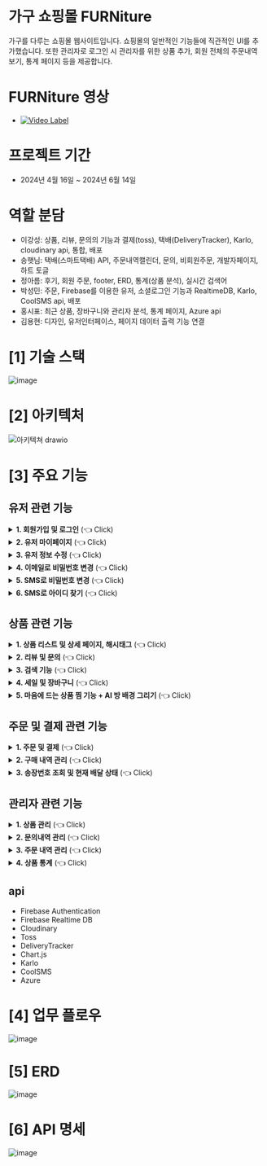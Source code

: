 # 가구 쇼핑몰 FURNiture
가구를 다루는 쇼핑몰 웹사이트입니다. 쇼핑몰의 일반적인 기능들에 직관적인 UI를 추가했습니다.
또한 관리자로 로그인 시 관리자를 위한 상품 추가, 회원 전체의 주문내역 보기, 통계 페이지 등을 제공합니다.

# FURNiture 영상
- [![Video Label](https://i.ytimg.com/vi/MfuXneddQo8/hqdefault.jpg?sqp=-oaymwE2CPYBEIoBSFXyq4qpAygIARUAAIhCGAFwAcABBvABAfgBqgeAAtAFigIMCAAQARhlIGUoZTAP&rs=AOn4CLDRDGLgA1YnJaiYybY-sKx9lgljww)](https://www.youtube.com/watch?v=MfuXneddQo8)

# 프로젝트 기간
- 2024년 4월 16일 ~ 2024년 6월 14일

# 역할 분담
- 이강성: 상품, 리뷰, 문의의 기능과 결제(toss), 택배(DeliveryTracker), Karlo, cloudinary api, 통합, 배포
- 송햇님: 택배(스마트택배) API, 주문내역캘린더, 문의, 비회원주문, 개발자페이지, 하트 토글
- 정아름: 후기, 회원 주문, footer, ERD, 통계(상품 분석), 실시간 검색어
- 박성민: 주문, Firebase를 이용한 유저, 소셜로그인 기능과 RealtimeDB, Karlo, CoolSMS api, 배포
- 홍시표: 최근 상품, 장바구니와 관리자 분석, 통계 페이지, Azure api
- 김용현: 디자인, 유저인터페이스, 페이지 데이터 출력 기능 연결

# [1] 기술 스택
![image](https://github.com/Ape07Park/Final-project-24.05-integralation/assets/132667775/5b77c38a-1026-4411-a1e4-659baab2391e)

# [2] 아키텍처
![아키텍쳐 drawio](https://github.com/Ape07Park/Human-Final-Project/assets/132667775/fd9907ed-339a-4555-9032-c205fa787aca)

# [3] 주요 기능
## 유저 관련 기능
<details>
  <summary><b>1. 회원가입 및 로그인</b> (👈 Click)</summary>
  <br>
  <div markdown="1">
    <h3>로그인</h3>
    <ul>
      <li>Firebase Authentication을 사용하여 로그인 기능 구현</li>
  <img src="https://github.com/Ape07Park/Human-Final-Project/assets/132667775/7e72acca-af8f-4a17-8a83-714c0169b56f" alt="로그인">
       <li>Firebase Authentication을 사용하여 회원가입 기능 구현</li>
  <img src="https://github.com/Ape07Park/Human-Final-Project/assets/132667775/2eb69b62-4fea-460e-b3f2-2de062cda279" alt="로그인">
  </ul>
  </div>
</details>

 <details>
  <summary><b>2. 유저 마이페이지</b> (👈 Click)</summary>
  <br>
  <div markdown="1">
    <ul>
      <li>Firebase Realtime DB를 이용하여 유저 정보 저장 및 관리</li>
  <img src="https://github.com/Ape07Park/Human-Final-Project/assets/132667775/254bf3b4-babf-4620-a069-2b4180276bb0" alt="로그인">
  </ul>
  </div>
</details>

  <details>
  <summary><b>3. 유저 정보 수정</b> (👈 Click)</summary>
  <br>
  <div markdown="1">
    <ul>
      <li>Firebase Authentication 및 Realtime DB를 통해 유저 정보 업데이트</li>
  <img src="https://github.com/Ape07Park/Human-Final-Project/assets/132667775/e44fc74c-4550-4ba3-b1e8-186e4c93b88a" alt="로그인">
  </ul>
  </div>
</details>

 <details>
  <summary><b>4. 이메일로 비밀번호 변경</b> (👈 Click)</summary>
  <br>
  <div markdown="1">
    <ul>
      <li>Firebase Authentication을 이용하여 이메일로 비밀번호 변경 기능 제공</li>
  <img src="https://github.com/Ape07Park/Human-Final-Project/assets/132667775/3bb2f4ad-d65b-4ced-a880-de6f03bfd2f3" alt="로그인">
       
  <li>이메일 변경을 위한 이메일 입력 모달</li>
  <img src="https://github.com/Ape07Park/Human-Final-Project/assets/132667775/017a8a55-bcbe-4ba8-8d24-82eacdf46087" alt="로그인">
       
  <li>이메일 입력 시 변경됨</li>
  <img src="https://github.com/Ape07Park/Human-Final-Project/assets/132667775/d7b9a39c-aa91-44c7-a56c-abe8669fae45" alt="로그인">

  <li>이메일</li>
  <img src="https://github.com/Ape07Park/Human-Final-Project/assets/132667775/4069e2d1-947b-40f1-9c40-2b824bce4bdb" alt="로그인">

  <li>이메일로 비밀번호 변경</li>
  <img src="https://github.com/Ape07Park/Human-Final-Project/assets/132667775/0e715eaa-0de6-4600-83b9-fe7a5a9e6ff1" alt="로그인">
  </ul>

   <li>이메일로 비밀번호 변경 완료</li>
  <img src="https://github.com/Ape07Park/Human-Final-Project/assets/132667775/99f5e50b-1745-4510-8300-1284aeffaafe" alt="로그인">
  </ul>  
  </div>
</details>

 <details>
  <summary><b>5. SMS로 비밀번호 변경</b> (👈 Click)</summary>
  <br>
  <div markdown="1">
    <ul>
      <li>CoolSMS API를 활용하여 SMS 전송 기능을 통해 비밀번호 변경 기능 구현</li>
  <img src="https://github.com/Ape07Park/Human-Final-Project/assets/132667775/5a29b2eb-af84-4af1-a1ab-d53dacc6ef0b" alt="로그인">

  <li>인증코드 확인</li>
  <img src="https://github.com/Ape07Park/Human-Final-Project/assets/132667775/2adb478e-e284-480a-a563-c4ccc32ccabb" alt="로그인">

   <li>비밀번호 입력</li>
  <img src="https://github.com/Ape07Park/Human-Final-Project/assets/132667775/a0f2a854-fd6d-4c00-83e0-786bb9a3ef3f" alt="로그인">   
  </ul>
  </div>
</details>

<details>
  <summary><b>6. SMS로 아이디 찾기</b> (👈 Click)</summary>
  <br>
  <div markdown="1">
    <ul>
      <li>CoolSMS API를 활용하여 SMS 전송 기능을 통해 아이디 찾기 기능 구현</li>
  <img src="https://github.com/Ape07Park/Human-Final-Project/assets/132667775/f31d8c7f-d96c-4d3e-aba5-fadce20ac859" alt="로그인">

  <li>인증코드 확인</li>
  <img src="https://github.com/Ape07Park/Human-Final-Project/assets/132667775/2adb478e-e284-480a-a563-c4ccc32ccabb" alt="로그인">

   <li>비밀번호 입력</li>
  <img src="https://github.com/Ape07Park/Human-Final-Project/assets/132667775/91770945-035c-4d0a-be3a-7096f9e78c78" alt="로그인">   
  </ul>
  </div>
</details>

## 상품 관련 기능
<details>
  <summary><b>1. 상품 리스트 및 상세 페이지, 해시태그</b> (👈 Click)</summary>
  <br>
  <div markdown="1">
    <h3>리스트</h3>
    <ul>
      <li>MySQL로 데이터를 관리 상품 정보 저장 및 상품 리스트 구현</li>
      <img src="https://github.com/KangSungLee/Final-Project/assets/155405751/67e1e82c-e712-4713-8f15-fd5f87d2d7b7" alt="상품리스트">
    </ul>
    <h3>상세 페이지</h3>
    <ul>
      <li>MySQL로 데이터를 관리 상품 정보 저장 및 상품 상세 페이지 및 해시태그 구현</li>
      <img src="https://github.com/KangSungLee/Final-Project/assets/155405751/67e1e82c-e712-4713-8f15-fd5f87d2d7b7" alt="상세페이지">
    </ul>
  </div>
</details>

<details>
  <summary><b>2. 리뷰 및 문의</b> (👈 Click)</summary>
  <br>
  <div markdown="1">
    <h3>리뷰</h3>
    <ul>
      <li>상품 상세 페이지에서 사용자 리뷰 리스트</li>
      <img src="https://github.com/KangSungLee/Final-Project/assets/155405751/828df158-d72b-4718-9b4e-d0c2a1534032" alt="리뷰 리스트">
      <li>리뷰 작성</li>
      <img src="https://github.com/KangSungLee/Final-Project/assets/155405751/bb234e38-a7c7-4d65-a238-fe7aa9ee5afc" alt="리뷰 작성">
      <li>리뷰 수정</li>
      <img src="https://github.com/KangSungLee/Final-Project/assets/155405751/1b271334-2938-4494-85c3-87b408171c41" alt="리뷰 수정">
    </ul>
    <h3>문의</h3>
    <ul>
      <li>상품 상세 페이지에서 사용자 문의 리스트</li>
      <img src="https://github.com/KangSungLee/Final-Project/assets/155405751/f975a32c-125c-4b0d-b1eb-c47a1126273d" alt="문의 리스트">
      <li>문의 작성</li>
      <img src="https://github.com/KangSungLee/Final-Project/assets/155405751/c3c5d970-0da4-4524-a16e-e5ab4dd7c42d" alt="문의 작성">
      <li>문의 수정 및 삭제</li>
      <img src="https://github.com/KangSungLee/Final-Project/assets/155405751/d022de92-1820-4c94-9049-e941f261646e" alt="문의 수정 및 삭제">
    </ul>
  </div>
</details>

<details>
  <summary><b>3. 검색 기능</b> (👈 Click)</summary>
  <br>
  <div markdown="1">
    <h3>검색 기능</h3>
    <ul>
      <li>데이터베이스 검색 기능을 구현하여 상품 검색 지원</li>
      <img src="https://github.com/KangSungLee/Final-Project/assets/155405751/577fc44b-91e5-4dd6-bf96-ec48bc870ad0" alt="검색창">
      <li>검색 리스트</li>
      <img src="https://github.com/KangSungLee/Final-Project/assets/155405751/82dd6120-9d42-4682-8568-e5ea34f4b7a3" alt="검색 리스트">
    </ul>
  </div>
</details>

<details>
  <summary><b>4. 세일 및 장바구니</b> (👈 Click)</summary>
  <br>
  <div markdown="1">
    <h3>세일</h3>
    <ul>
      <li>세일 리스트</li>
      <img src="https://github.com/KangSungLee/Final-Project/assets/155405751/62e2c6e7-1c26-441f-ad18-bd8f8a5e1dcd" alt="세일 리스트">
    </ul>
    <h3>장바구니</h3>
    <ul>
      <li>장바구니 수량 변경 및 삭제 주문하기 기능</li>
      <img src="https://github.com/KangSungLee/Final-Project/assets/155405751/d6d529f7-ab25-43b7-b483-96e55b2f645f" alt="장바구니">
    </ul>
  </div>
</details>

<details>
  <summary><b>5. 마음에 드는 상품 찜 기능 + AI 방 배경 그리기</b> (👈 Click)</summary>
  <br>
  <div markdown="1">
    <h3>사용자가 찜한 상품 리스트와 Azure의 Computer Vision API를 사용하여 이미지에서 배경을 자동으로 제거, Karlo의 AI 이미지 편집 기능으로 배경 생성 기능 제공</h3>
    <ul>
      <li>찜 리스트</li>
      <img src="https://github.com/KangSungLee/Final-Project/assets/155405751/34ad89d6-dcc5-4c44-a141-07f8f5ddccd2" alt="찜 리스트">
      <li>AI 방 배경 생성</li>
      <img src="https://github.com/KangSungLee/Final-Project/assets/155405751/7eb8c614-cdcc-4c08-b3ad-598f6a00cf2f" alt="AI 방 배경 생성">
    </ul>
  </div>
</details>

## 주문 및 결제 관련 기능
<details>
  <summary><b>1. 주문 및 결제</b> (👈 Click)</summary>
  <br>
  <div markdown="1">
    <h3>Toss API를 통해 결제 처리 및 결제 상태 관리</h3>
    <ul>
      <li>결제창</li>
      <img src="https://github.com/KangSungLee/Final-Project/assets/155405751/3aafd7bc-3e66-4be4-926c-5ac6a0535f89" alt="결제창">
      <li>Toss API를 통해 결제창</li>
      <img src="https://github.com/KangSungLee/Final-Project/assets/155405751/b9c2f300-59fa-4861-95e2-744de03330a3" alt="Toss API를 통해 결제창">
      <li>Toss API를 통해 결제 처리</li>
      <img src="https://github.com/KangSungLee/Final-Project/assets/155405751/3011307a-2ca8-44be-877a-63b7657ce894" alt="Toss API를 통해 결제 처리">
      <li>Toss API를 통해 결제 완료</li>
      <img src="https://github.com/KangSungLee/Final-Project/assets/155405751/6128a335-e2e7-4406-8746-dd777fa0b422" alt="Toss API를 통해 결제 완료">
    </ul>
  </div>
</details>

<details>
  <summary><b>2. 구매 내역 관리</b> (👈 Click)</summary>
  <br>
  <div markdown="1">
    <h3>데이터베이스에 구매 내역 저장 및 관리</h3>
    <ul>
      <li>주문내역 리스트</li>
      <img src="https://github.com/KangSungLee/Final-Project/assets/155405751/c821ab6b-e00e-4c6b-ab4d-4df13b5a3b58" alt="주문내역 리스트">
      <li>주문내역 상세조회</li>
      <img src="https://github.com/KangSungLee/Final-Project/assets/155405751/fcf6db31-ac65-40df-a642-7df2316cdb99" alt="주문내역 상세조회">
    </ul>
  </div>
</details>

<details>
  <summary><b>3. 송장번호 조회 및 현재 배달 상태</b> (👈 Click)</summary>
  <br>
  <div markdown="1">
    <h3>DeliveryTracker API를 사용하여 송장번호 조회 및 배송 상태 관리</h3>
    <ul>
      <li>송장번호 조회 및 배송 상태 관리</li>
      <img src="https://github.com/KangSungLee/Final-Project/assets/155405751/673a92fc-24c1-4c8f-addd-f33c9acd2eed" alt="송장번호 조회 및 배송 상태 관리">
    </ul>
  </div>
</details>
  
## 관리자 관련 기능
<details>
  <summary><b>1. 상품 관리</b> (👈 Click)</summary>
  <br>
  <div markdown="1">
    <ul>
      <li>관리자 페이지에서 상품 등록, 수정, 삭제 기능 구현</li>
  <img src="https://github.com/Ape07Park/Human-Final-Project/assets/132667775/45972bdb-0ff3-4fb4-8411-8aaaf3bcde5c" alt="로그인">

  <li>관리자 페이지에서 상품 등록</li>
  <img src="https://github.com/Ape07Park/Human-Final-Project/assets/132667775/bc1d2748-037e-4253-b88c-1fa8c1370e0a" alt="로그인">

   <li>관리자 페이지에서 상품 수정</li>
  <img src="https://github.com/Ape07Park/Human-Final-Project/assets/132667775/1c5c2f62-8c90-4cc4-9fe3-9832d2de6dd2" alt="로그인">
   <img src="https://github.com/Ape07Park/Human-Final-Project/assets/132667775/80208268-7568-4e93-8814-098216e05845" alt="로그인">
    <img src="https://github.com/Ape07Park/Human-Final-Project/assets/132667775/9e57f60d-5f29-4026-8382-e2d6817a3ff6" alt="로그인">

  <li>관리자 페이지에서 세일 설정</li>
  <img src="https://github.com/Ape07Park/Human-Final-Project/assets/132667775/e17a54e2-e171-449a-b1cc-711611fdbf60" alt="로그인">
  </ul>
  </div>
  </details>
  
  <details>
  <summary><b>2. 문의내역 관리</b> (👈 Click)</summary>
  <br>
  <div markdown="1">
    <ul>
      <li>관리자 페이지에서 사용자 문의 내역 관리</li>
  <img src="https://github.com/Ape07Park/Human-Final-Project/assets/132667775/eec2357b-a489-4de2-b733-5e74b06b9b1d" alt="로그인">
  </ul>
  </div>
</details>

 <details>
  <summary><b>3. 주문 내역 관리</b> (👈 Click)</summary>
  <br>
  <div markdown="1">
    <ul>
      <li>관리자 페이지에서 주문 정보 확인 및 처리</li>
  <img src="https://github.com/Ape07Park/Human-Final-Project/assets/132667775/aec55160-ef8c-4a2a-a0b8-dd6cf849989a" alt="로그인">
        <li>관리자 페이지에서 송장번호 입력 모달창</li>
  <img src="https://github.com/Ape07Park/Human-Final-Project/assets/132667775/213599f0-a26b-4142-89ae-5216384642b5" alt="로그인">
      <li>관리자 페이지에서 주문상세정보 모달창</li>
  <img src="https://github.com/Ape07Park/Human-Final-Project/assets/132667775/7fb509ba-171b-40d3-880e-ed347b8ecb4c" alt="로그인">
  </ul>
  </div>
</details>

 <details>
  <summary><b>4. 상품 통계</b> (👈 Click)</summary>
  <br>
  <div markdown="1">
    <ul>
      <li>데이터베이스에서 추출한 데이터를 기반으로 한 상품 판매 통계 제공</li>
  <img src="https://github.com/Ape07Park/Human-Final-Project/assets/132667775/4b7bc210-d966-4a53-a985-5045bcd22f4f" alt="로그인">
  <img src="https://github.com/Ape07Park/Human-Final-Project/assets/132667775/8d60bf1e-d5d6-4ccd-b9c2-0d15a3f56c66" alt="로그인">
  <img src="https://github.com/Ape07Park/Human-Final-Project/assets/132667775/538924e6-dd79-4bed-806a-669b616bdaa7" alt="로그인">    
  </ul>
  </div>
</details>

## api
- Firebase Authentication
- Firebase Realtime DB
- Cloudinary
- Toss
- DeliveryTracker
- Chart.js
- Karlo
- CoolSMS
- Azure

# [4] 업무 플로우
![image](https://github.com/Ape07Park/Final-project-24.05-integralation/assets/132667775/56fda504-e0bf-4460-bc2c-1721d16251a0)

# [5] ERD
![image](https://github.com/Ape07Park/Final-project-24.05-integralation/assets/132667775/1acb14e4-d903-44ff-9902-b30729a0a6ce)

# [6] API 명세
![image](https://github.com/Ape07Park/Final-project-24.05-integralation/assets/132667775/3a5ba29d-a5d8-4643-9bef-6842265f0861)
